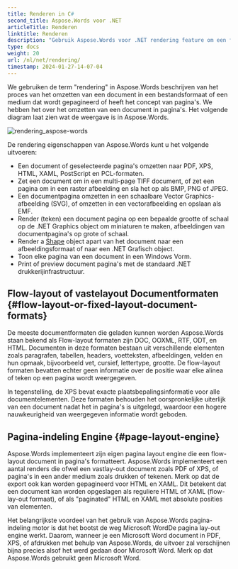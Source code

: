 ```yaml
---
title: Renderen in C#
second_title: Aspose.Words voor .NET
articleTitle: Renderen
linktitle: Renderen
description: "Gebruik Aspose.Words voor .NET rendering feature om een flow-layout document in pagina's te formatteren en een dergelijk document of geselecteerde pagina's om te zetten naar andere documenten (PDF, HTML, XPS, enz.) of afbeeldingen (TIFF, PNG, SVG, enz.) formaten voor het bekijken, verdere conversies, of het afdrukken met behulp van C#."
type: docs
weight: 20
url: /nl/net/rendering/
timestamp: 2024-01-27-14-07-04
---
```


We gebruiken de term "rendering" in Aspose.Words beschrijven van het proces van het omzetten van een document in een bestandsformaat of een medium dat wordt gepagineerd of heeft het concept van pagina's. We hebben het over het omzetten van een document in pagina's. Het volgende diagram laat zien wat de weergave is in Aspose.Words.

![rendering_aspose-words](/words/net/rendering/rendering-1.png)

De rendering eigenschappen van Aspose.Words kunt u het volgende uitvoeren:

- Een document of geselecteerde pagina's omzetten naar PDF, XPS, HTML, XAML, PostScript en PCL-formaten.
- Zet een document om in een multi-page TIFF document, of zet een pagina om in een raster afbeelding en sla het op als BMP, PNG of JPEG.
- Een documentpagina omzetten in een schaalbare Vector Graphics-afbeelding (SVG), of omzetten in een vectorafbeelding en opslaan als EMF.
- Render (teken) een document pagina op een bepaalde grootte of schaal op de .NET Graphics object om miniaturen te maken, afbeeldingen van documentpagina's op grote of schaal.
- Render a [Shape](https://reference.aspose.com/words/net/aspose.words.drawing/shape/) object apart van het document naar een afbeeldingsformaat of naar een .NET Grafisch object.
- Toon elke pagina van een document in een Windows Vorm.
- Print of preview document pagina's met de standaard .NET drukkerijinfrastructuur.

## Flow-layout of vastelayout Documentformaten {#flow-layout-or-fixed-layout-document-formats}

De meeste documentformaten die geladen kunnen worden Aspose.Words staan bekend als Flow-layout formaten zijn DOC, OOXML, RTF, ODT, en HTML. Documenten in deze formaten bestaan uit verschillende elementen zoals paragrafen, tabellen, headers, voetteksten, afbeeldingen, velden en hun opmaak, bijvoorbeeld vet, cursief, lettertype, grootte. De flow-layout formaten bevatten echter geen informatie over de positie waar elke alinea of teken op een pagina wordt weergegeven.

In tegenstelling, de XPS bevat exacte plaatsbepalingsinformatie voor alle documentelementen. Deze formaten behouden het oorspronkelijke uiterlijk van een document nadat het in pagina's is uitgelegd, waardoor een hogere nauwkeurigheid van weergegeven informatie wordt geboden.

## Pagina-indeling Engine {#page-layout-engine}

Aspose.Words implementeert zijn eigen pagina layout engine die een flow-layout document in pagina's formatteert. Aspose.Words implementeert een aantal renders die ofwel een vastlay-out document zoals PDF of XPS, of pagina's in een ander medium zoals drukken of tekenen. Merk op dat de export ook kan worden gepagineerd voor HTML en XAML. Dit betekent dat een document kan worden opgeslagen als reguliere HTML of XAML (flow-lay-out formaat), of als "paginated" HTML en XAML met absolute posities van elementen.

Het belangrijkste voordeel van het gebruik van Aspose.Words pagina-indeling motor is dat het bootst de weg Microsoft WordDe pagina lay-out engine werkt. Daarom, wanneer je een Microsoft Word document in PDF, XPS, of afdrukken met behulp van Aspose.Words, de uitvoer zal verschijnen bijna precies alsof het werd gedaan door Microsoft Word. Merk op dat Aspose.Words gebruikt geen Microsoft Word.

